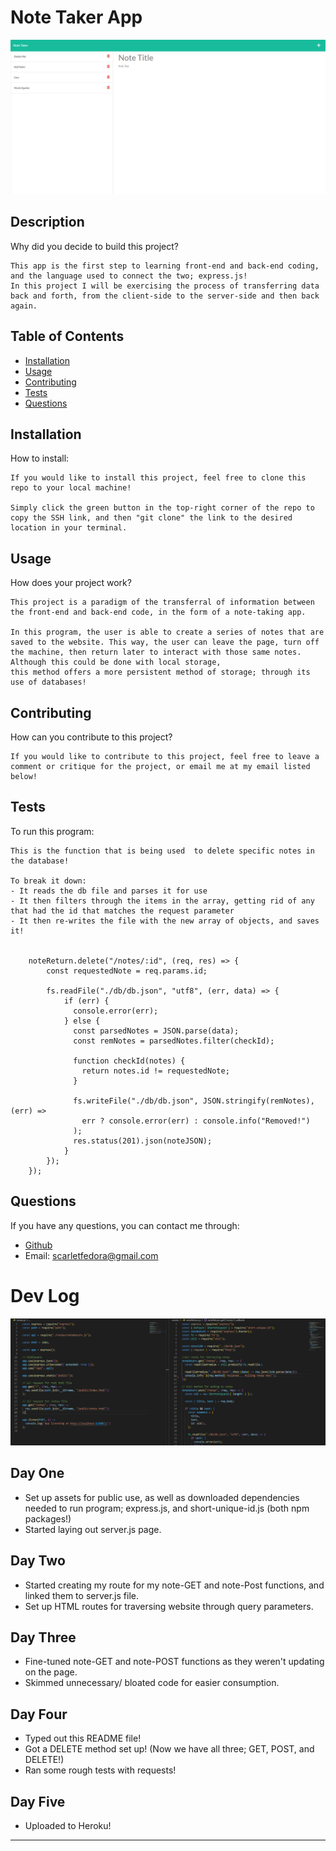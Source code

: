 # Note Taker App

![A visual of the Note-taking application; saved notes are on the left side, while a blank memo promt is on the right.](/Assets/Note_Taker_screenshot.png)

## Description

Why did you decide to build this project?

```
This app is the first step to learning front-end and back-end coding, and the language used to connect the two; express.js!
In this project I will be exercising the process of transferring data back and forth, from the client-side to the server-side and then back again.
```

## Table of Contents

- [Installation](#installation)
- [Usage](#usage)
- [Contributing](#contributing)
- [Tests](#tests)
- [Questions](#questions)

## Installation

How to install:

```
If you would like to install this project, feel free to clone this repo to your local machine!

Simply click the green button in the top-right corner of the repo to copy the SSH link, and then "git clone" the link to the desired location in your terminal.
```

## Usage

How does your project work?

```
This project is a paradigm of the transferral of information between the front-end and back-end code, in the form of a note-taking app.

In this program, the user is able to create a series of notes that are saved to the website. This way, the user can leave the page, turn off the machine, then return later to interact with those same notes. Although this could be done with local storage,
this method offers a more persistent method of storage; through its use of databases!
```

## Contributing

How can you contribute to this project?

```
If you would like to contribute to this project, feel free to leave a comment or critique for the project, or email me at my email listed below!
```

## Tests

To run this program:

```
This is the function that is being used  to delete specific notes in the database!

To break it down:
- It reads the db file and parses it for use
- It then filters through the items in the array, getting rid of any that had the id that matches the request parameter
- It then re-writes the file with the new array of objects, and saves it!


    noteReturn.delete("/notes/:id", (req, res) => {
        const requestedNote = req.params.id;

        fs.readFile("./db/db.json", "utf8", (err, data) => {
            if (err) {
              console.error(err);
            } else {
              const parsedNotes = JSON.parse(data);
              const remNotes = parsedNotes.filter(checkId);

              function checkId(notes) {
                return notes.id != requestedNote;
              }

              fs.writeFile("./db/db.json", JSON.stringify(remNotes), (err) =>
                err ? console.error(err) : console.info("Removed!")
              );
              res.status(201).json(noteJSON);
            }
        });
    });

```

## Questions

If you have any questions, you can contact me through:

- [Github](https://github.com/Loggamon)
- Email: scarletfedora@gmail.com

# Dev Log

![A visual of some of the code utilized in the program.](/Assets/Note_Taker_Code_%20Screenshot.png)

## Day One

- Set up assets for public use, as well as downloaded dependencies needed to run program; express.js, and short-unique-id.js (both npm packages!)
- Started laying out server.js page.

## Day Two

- Started creating my route for my note-GET and note-Post functions, and linked them to server.js file.
- Set up HTML routes for traversing website through query parameters.

## Day Three

- Fine-tuned note-GET and note-POST functions as they weren't updating on the page.
- Skimmed unnecessary/ bloated code for easier consumption.

## Day Four

- Typed out this README file!
- Got a DELETE method set up! (Now we have all three; GET, POST, and DELETE!)
- Ran some rough tests with requests!

## Day Five

- Uploaded to Heroku!

---
